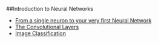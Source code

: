 
##Introduction to Neural Networks
-  [From a single neuron to your very first Neural Network](https://colab.research.google.com/drive/11VUktVICt3asWBIqw_XhDJb_tjPWKPjw?usp=sharing#scrollTo=tvZ8Yy16Ezuk)
- [The Convolutional Layers](https://colab.research.google.com/drive/1ZHIwxQhp_b5i76o3tNItoQNDTEpyh0Cq?usp=sharing)
- [Image Classification](https://colab.research.google.com/drive/1QPhvp8TVsorBdFVTTdlCSQuGoVyKV_xZ?usp=sharing)